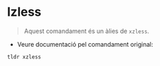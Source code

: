 # lzless

> Aquest comandament és un àlies de `xzless`.

- Veure documentació pel comandament original:

`tldr xzless`
